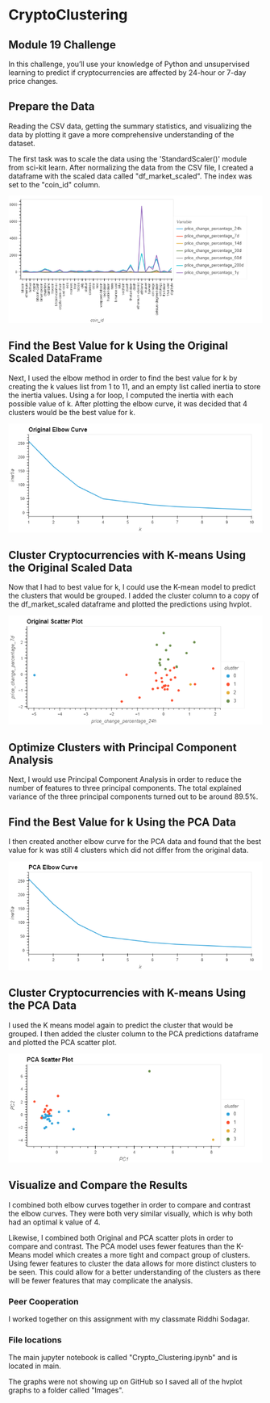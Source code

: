 # CryptoClustering

## Module 19 Challenge
In this challenge, you’ll use your knowledge of Python and unsupervised learning to predict if cryptocurrencies are affected by 24-hour or 7-day price changes.

## Prepare the Data
Reading the CSV data, getting the summary statistics, and visualizing the data by plotting it gave a more comprehensive understanding of the dataset.

The first task was to scale the data using the 'StandardScaler()' module from sci-kit learn. After normalizing the data from the CSV file, I created a dataframe with the scaled data called "df_market_scaled". The index was set to the "coin_id" column.
  
![dataframe_plot](https://github.com/kirbyjudd/CryptoClustering/blob/main/Images/dataframe_plot.png?raw=true)

## Find the Best Value for k Using the Original Scaled DataFrame
Next, I used the elbow method in order to find the best value for k by creating the k values list from 1 to 11, and an empty list called inertia to store the inertia values. Using a for loop, I computed the inertia with each possible value of k. After plotting the elbow curve, it was decided that 4 clusters would be the best value for k.
  
![Original_Elbow](https://github.com/kirbyjudd/CryptoClustering/blob/main/Images/Original_Elbow_curve.png?raw=true)

## Cluster Cryptocurrencies with K-means Using the Original Scaled Data
Now that I had to best value for k, I could use the K-mean model to predict the clusters that would be grouped. I added the cluster column to a copy of the df_market_scaled dataframe and plotted the predictions using hvplot.
  
![Orignal_Scatter](https://github.com/kirbyjudd/CryptoClustering/blob/main/Images/Original_Scatter_Plot.png?raw=true)

## Optimize Clusters with Principal Component Analysis
Next, I would use Principal Component Analysis in order to reduce the number of features to three principal components. The total explained variance of the three principal components turned out to be around 89.5%. 

## Find the Best Value for k Using the PCA Data
I then created another elbow curve for the PCA data and found that the best value for k was still 4 clusters which did not differ from the original data.
  
![PCA_Elbow](https://github.com/kirbyjudd/CryptoClustering/blob/main/Images/PCA_Elbow_Curve.png?raw=true)

## Cluster Cryptocurrencies with K-means Using the PCA Data
I used the K means model again to predict the cluster that would be grouped. I then added the cluster column to the PCA predictions dataframe and plotted the PCA scatter plot.
  
![PCA_Scatter](https://github.com/kirbyjudd/CryptoClustering/blob/main/Images/PCA_Scatter_Plot.png?raw=true)
 
## Visualize and Compare the Results
I combined both elbow curves together in order to compare and contrast the elbow curves. They were both very similar visually, which is why both had an optimal k value of 4.

Likewise, I combined both Original and PCA scatter plots in order to compare and contrast. The PCA model uses fewer features than the K-Means model which creates a more tight and compact group of clusters. Using fewer features to cluster the data allows for more distinct clusters to be seen.  This could allow for a better understanding of the clusters as there will be fewer features that may complicate the analysis. 

### Peer Cooperation
I worked together on this assignment with my classmate Riddhi Sodagar.
  
### File locations
The main jupyter notebook is called "Crypto_Clustering.ipynb" and is located in main.

The graphs were not showing up on GitHub so I saved all of the hvplot graphs to a folder called "Images". 
